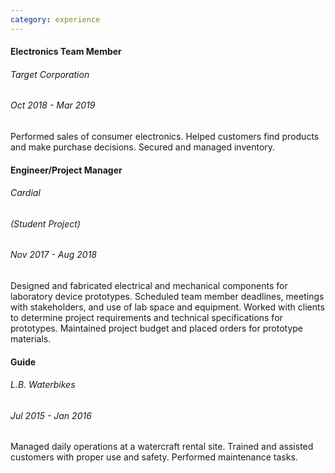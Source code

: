 ```yaml
---
category: experience
---
```


<div>
    <h4>Electronics Team Member</h4>
    <div class="row pl-2">
        <div class="col-md-2">
            <h6>Target Corporation</h6>
            <h6>Oct 2018 - Mar 2019</h6>
        </div>
        <div class="col-md-10">
            <p>Performed sales of consumer electronics. Helped customers find products and make purchase decisions. Secured and managed inventory.</p>
        </div>
    </div>
</div>

<div>
    <h4>Engineer/Project Manager</h4>
    <div class="row pl-2">
        <div class="col-md-2">
            <h6>Cardial</h6>
            <h6>(Student Project)</h6>
            <h6>Nov 2017 - Aug 2018</h6>
        </div>
        <div class="col-md-10">
            <p>Designed and fabricated electrical and mechanical components for laboratory device prototypes. Scheduled team member deadlines, meetings with stakeholders, and use of lab space and equipment. Worked with clients to determine project requirements and technical specifications for prototypes. Maintained project budget and placed orders for prototype materials.</p>
        </div>
    </div>
</div>

<div>
    <h4>Guide</h4>
    <div class="row pl-2">
        <div class="col-md-2">
            <h6>L.B. Waterbikes</h6>
            <h6>Jul 2015 - Jan 2016</h6>
        </div>
        <div class="col-md-10">
            <p>Managed daily operations at a watercraft rental site. Trained and assisted customers with proper use and safety. Performed maintenance tasks.</p>
        </div>
    </div>
</div>
